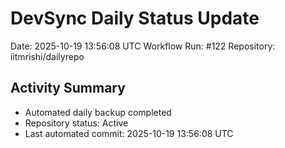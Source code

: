 # DevSync Daily Status Update
Date: 2025-10-19 13:56:08 UTC
Workflow Run: #122
Repository: iitmrishi/dailyrepo

## Activity Summary
- Automated daily backup completed
- Repository status: Active
- Last automated commit: 2025-10-19 13:56:08 UTC
